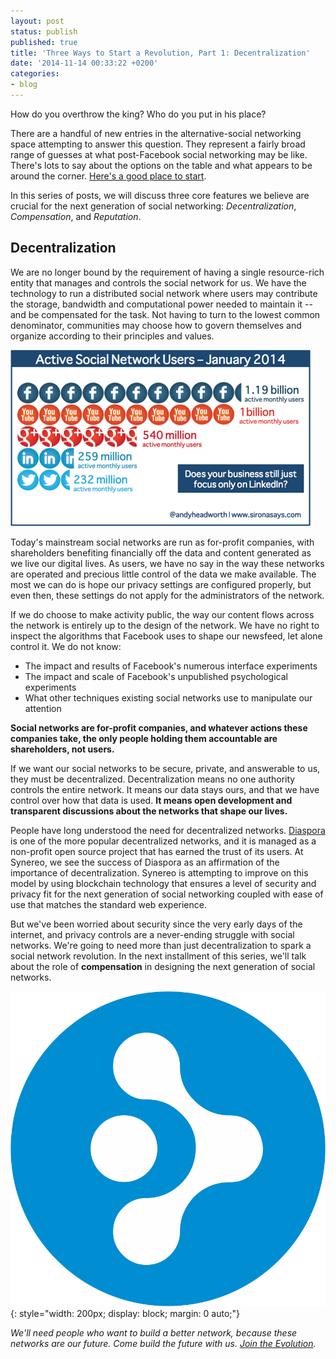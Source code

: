 ```yaml
---
layout: post
status: publish
published: true
title: 'Three Ways to Start a Revolution, Part 1: Decentralization'
date: '2014-11-14 00:33:22 +0200'
categories:
- blog
---
```


How do you overthrow the king? Who do you put in his place?

There are a handful of new entries in the alternative-social networking space attempting to answer this question. They represent a fairly broad range of guesses at what post-Facebook social networking may be like. There's lots to say about the options on the table and what appears to be around the corner. [Here's a good place to start](http://www.the-vital-edge.com/not-the-product/).

In this series of posts, we will discuss three core features we believe are crucial for the next generation of social networking: *Decentralization*, *Compensation*, and *Reputation*.

## Decentralization

We are no longer bound by the requirement of having a single resource-rich entity that manages and controls the social network for us. We have the technology to run a distributed social network where users may contribute the storage, bandwidth and computational power needed to maintain it -- and be compensated for the task. Not having to turn to the lowest common denominator, communities may choose how to govern themselves and organize according to their principles and values.

![Mainstream Social Network Users](/img/uploads/mainstream.png)

Today's mainstream social networks are run as for-profit companies, with shareholders benefiting financially off the data and content generated as we live our digital lives. As users, we have no say in the way these networks are operated and precious little control of the data we make available. The most we can do is hope our privacy settings are configured properly, but even then, these settings do not apply for the administrators of the network.

If we do choose to make activity public, the way our content flows across the network is entirely up to the design of the network. We have no right to inspect the algorithms that Facebook uses to shape our newsfeed, let alone control it. We do not know:

* The impact and results of Facebook's numerous interface experiments
* The impact and scale of Facebook's unpublished psychological experiments
* What other techniques existing social networks use to manipulate our attention

**Social networks are for-profit companies, and whatever actions these companies take, the only people holding them accountable are shareholders, not users.**

If we want our social networks to be secure, private, and answerable to us, they must be decentralized. Decentralization means no one authority controls the entire network. It means our data stays ours, and that we have control over how that data is used. **It means open development and transparent discussions about the networks that shape our lives.**

People have long understood the need for decentralized networks. [Diaspora](https://joindiaspora.com/stream) is one of the more popular decentralized networks, and it is managed as a non-profit open source project that has earned the trust of its users. At Synereo, we see the success of Diaspora as an affirmation of the importance of decentralization. Synereo is attempting to improve on this model by using blockchain technology that ensures a level of security and privacy fit for the next generation of social networking coupled with ease of use that matches the standard web experience.

But we've been worried about security since the very early days of the internet, and privacy controls are a never-ending struggle with social networks. We're going to need more than just decentralization to spark a social network revolution. In the next installment of this series, we'll talk about the role of **compensation** in designing the next generation of social networks.

![AMP](/img/uploads/amp.png){: style="width: 200px; display: block; margin: 0 auto;"}

*We'll need people who want to build a better network, because these networks are our future. Come build the future with us. [Join the Evolution](http://www.synereo.com/).*
